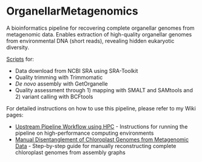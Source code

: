 # OrganellarMetagenomics

A bioinformatics pipeline for recovering complete organellar genomes from metagenomic data. Enables extraction of high-quality organellar genomes from environmental DNA (short reads), revealing hidden eukaryotic diversity.

[Scripts](https://github.com/GeertsManon/organellarMetagenomics/tree/main/scripts) for:

- Data download from NCBI SRA using SRA-Toolkit
- Quality trimming with Trimmomatic
- _De novo_ assembly with GetOrganelle
- Quality assessment through 1) mapping with SMALT and SAMtools and 2) variant calling with BCFtools

For detailed instructions on how to use this pipeline, please refer to my Wiki pages:

- [Upstream Pipeline Workflow using HPC](https://github.com/GeertsManon/organellarMetagenomics/wiki/Upstream-pipeline-workflow-using-HPC) - Instructions for running the pipeline on high-performance computing environments
- [Manual Disentanglement of Chloroplast Genomes from Metagenomic Data](https://github.com/GeertsManon/organellarMetagenomics/wiki/Manual-Disentanglement-of-Chloroplast-Genomes-from-Metagenomic-Data) - Step-by-step guide for manually reconstructing complete chloroplast genomes from assembly graphs
